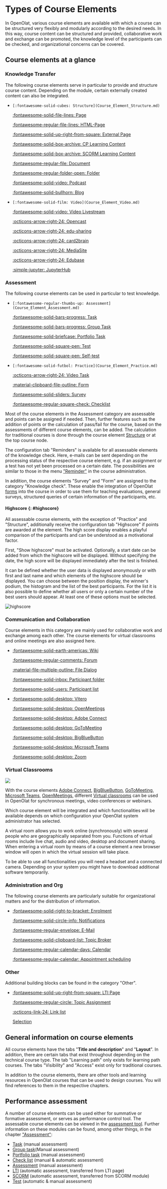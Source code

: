 # Types of Course Elements

In OpenOlat, various course elements are available with which a course can be structured very flexibly and modularly according to the desired needs. In this way, course content can be structured and provided, collaborative work and exchange can be promoted, the knowledge level of the participants can be checked, and organizational concerns can be covered.

## Course elements at a glance

### Knowledge Transfer

The following course elements serve in particular to provide and structure course content. Depending on the module, certain externally created content can also be integrated.

<div class="grid cards" markdown>

-	  [:fontawesome-solid-cubes: Structure](Course_Element_Structure.md)

    [:fontawesome-solid-file-lines: Page](Course_Element_Page.md)

    [:fontawesome-regular-file-lines: HTML-Page](Course_Element_HTML_Page.md)

    [:fontawesome-solid-up-right-from-square: External Page](Course_Element_External_Page.md)

    [:fontawesome-solid-box-archive: CP Learning Content](Course_Element_CP_Learning_Content.md)

    [:fontawesome-solid-box-archive: SCORM Learning Content](Course_Element_SCORM_Learning_Content.md)

    [:fontawesome-regular-file: Document](Course_Element_Document.md)

    [:fontawesome-regular-folder-open: Folder](Course_Element_Folder.md)

    [:fontawesome-solid-video: Podcast](Course_Element_Podcast.md)

    [:fontawesome-solid-bullhorn: Blog](Course_Element_Blog.md)

-	  [:fontawesome-solid-film: Video](Course_Element_Video.md)

    [:fontawesome-solid-video: Video Livestream](Course_Element_Video_Livestream.md)

    [:octicons-arrow-right-24: Opencast](Course_Element_Opencast.md)

    [:octicons-arrow-right-24: edu-sharing](Course_Element_edu_Sharing.md)

    [:octicons-arrow-right-24: card2brain](Course_Element_card2brain_Flashcards.md)

    [:octicons-arrow-right-24: MediaSite](Course_Element_Mediasite.md)

    [:octicons-arrow-right-24: Edubase](Course_Element_Edubase.md)

    [:simple-jupyter: JupyterHub](Course_Element_JupyterHub.md)

</div>

### Assessment

The following course elements can be used in particular to test knowledge.

<div class="grid cards" markdown>

-	  [:fontawesome-regular-thumbs-up: Assessment](Course_Element_Assessment.md)

    [:fontawesome-solid-bars-progress: Task](Course_Element_Task.md)

    [:fontawesome-solid-bars-progress: Group Task](Course_Element_Grouptask.md)

    [:fontawesome-solid-briefcase: Portfolio Task](Course_Element_Portfolio_Task.md)

    [:fontawesome-solid-square-pen: Test](Course_Element_Test.md)

    [:fontawesome-solid-square-pen: Self-test](Course_Element_Self_Test.md)

-	  [:fontawesome-solid-futbol: Practice](Course_Element_Practice.md)

    [:octicons-arrow-right-24: Video Task](Course_Element_Video_Task.md)

    [:material-clipboard-file-outline: Form](Course_Element_Form.md)

    [:fontawesome-solid-sliders: Survey](Course_Element_Survey.md)

    [:fontawesome-regular-square-check: Checklist](Course_Element_Checklist.md)

</div>

Most of the course elements in the Assessment category are assessable and points can be assigned if needed. Then, further features such as the addition of points or the calculation of pass/fail for the course, based on the assessments of different course elements, can be added. The calculation for traditional courses is done through the course element [Structure](Course_Element_Structure.md) or at the top course node.

The configuration tab "Reminders" is available for all assessable elements of the knowledge check. Here, e-mails can be sent depending on the processing status of the respective course element, e.g. if an assignment or a test has not yet been processed on a certain date. The possibilities are similar to those in the menu ["Reminder"](../learningresources/Course_Reminders.md) in the course administration.

In addition, the course elements "Survey" and "Form" are assigned to the category "Knowledge check". These enable the integration of OpenOlat [forms](../learningresources/Form_editor_Questionnaire_editor.md) into the course in order to use them for teaching evaluations, general surveys, structured queries of certain information of the participants, etc.

#### Highscore  {: #highscore}

All assessable course elements, with the exception of "Practice" and "Structure", additionally receive the configuration tab "Highscore" if points are awarded at the element. The high score display enables a playful comparison of the participants and can be understood as a motivational factor.

First, "Show highscore" must be activated. Optionally, a start date can be added from which the highscore will be displayed. Without specifying the date, the high score will be displayed immediately after the test is finished.

It can be defined whether the user data is displayed anonymously or with first and last name and which elements of the highscore should be displayed. You can choose between the position display, the winner's podium, the histogram and the list of the best participants. For the list it is also possible to define whether all users or only a certain number of the best users should appear. At least one of these options must be selected.

![highscore](assets/Highscore_EN.png)

### Communication and Collaboration

Course elements in this category are mainly used for collaborative work and exchange among each other. The course elements for virtual classrooms and online meetings are also assigned here.

<div class="grid cards" markdown>

-	[:fontawesome-solid-earth-americas: Wiki](Course_Element_Wiki.md)

    [:fontawesome-regular-comments: Forum](Course_Element_Forum.md)

    [:material-file-multiple-outline: File Dialog](Course_Element_File_Dialog.md)

    [:fontawesome-solid-inbox: Participant folder](Course_Element_Participant_Folder.md)

    [:fontawesome-solid-users: Participant list](Course_Element_Participant_List.md)

-	[:fontawesome-solid-desktop: Vitero](Course_Element_vitero.md)

    [:fontawesome-solid-desktop: OpenMeetings](Course_Element_OpenMeetings.md)

    [:fontawesome-solid-desktop: Adobe Connect](Course_Element_Adobe_Connect.md)

    [:fontawesome-solid-desktop: GoToMeeting](Course_Element_GoToMeeting.md)

    [:fontawesome-solid-desktop: BigBlueButton](Course_Element_BigBlueButton.md)

    [:fontawesome-solid-desktop: Microsoft Teams](Course_Element_Microsoft_Teams.md)

    [:fontawesome-solid-desktop: Zoom](Course_Element_Zoom.md)

</div>

### Virtual Classrooms

![](assets/virtual_class.png)

With the course elements 
[Adobe Connect](../learningresources/Course_Element_Adobe_Connect.md),
[BigBlueButton](Course_Element_BigBlueButton.md),
[GoToMeeting](../learningresources/Course_Element_GoToMeeting.md),
[Microsoft Teams](Course_Element_Microsoft_Teams.md), [OpenMeetings](../learningresources/Course_Element_OpenMeetings.md), different [Virtual classrooms](../course_elements/Virtual_classrooms.md) can be used in OpenOlat for synchronous meetings, video conferences or webinars.

Which course element will be integrated and which functionalities will be available depends on which configuration your OpenOlat system administrator has selected.

A virtual room allows you to work online (synchronously) with several people who are geographically separated from you. Functions of virtual rooms include live chat, audio and video, desktop and document sharing. When entering a virtual room by means of a course element a new browser window will open in which the virtual session will take place.

To be able to use all functionalities you will need a headset and a connected camera. Depending on your system you might have to download additional software temporarily.

### Administration and Org

The following course elements are particularly suitable for organizational matters and for the distribution of information.

<div class="grid cards" markdown>

-	[:fontawesome-solid-right-to-bracket: Enrolment](Course_Element_Enrolment.md)

    [:fontawesome-solid-circle-info: Notifications](Course_Element_Notifications.md)

    [:fontawesome-regular-envelope: E-Mail](Course_Element_EMail.md)

    [:fontawesome-solid-clipboard-list: Topic Broker](Course_Element_Topic_Broker.md)

    [:fontawesome-regular-calendar-days: Calendar](Course_Element_Calendar.md)

    [:fontawesome-regular-calendar: Appointment scheduling](Course_Element_Appointment_Scheduling.md)

</div>

### Other

Additional building blocks can be found in the category "Other".

<div class="grid cards" markdown>

-	[:fontawesome-solid-up-right-from-square: LTI Page](Course_Element_LTI_Page.md)

    [:fontawesome-regular-circle: Topic Assignment](Course_Element_Topic_Assignment.md)

    [:octicons-link-24: Link list](Course_Element_Link_List.md)

    [Selection](Course_Element_Selection.md)

</div>

## General information on course elements

All course elements have the tabs "**Title and description**" and "**Layout**". In addition, there are certain tabs that exist throughout depending on the technical course type. The tab "Learning path" only exists for learning path courses. The tabs "Visibility" and "Access" exist only for traditional courses.

In addition to the course elements, there are other tools and learning resources in OpenOlat courses that can be used to design courses. You will find references to them in the respective chapters.

## Performance assessment

A number of course elements can be used either for summative or formative assessment, or serves as performance control tool. The assessable course elements can be viewed in the [assessment tool](../learningresources/Using_Course_Tools.md#UsingCourseTools-_bewertungswerkzeug). Further information on these modules can be found, among other things, in the chapter ["Assessment"](../learningresources/Assessment.md):

* [Task](../learningresources/Assessment.md) (manual assessment)
* [Group task](../learningresources/Assessment.md)(Manual assessment)
* [Portfolio task](../learningresources/Assessment.md) (manual assessment)
* [Check list](../learningresources/Assessment.md) (manual & automatic assessment)
* [Assessment](../learningresources/Assessment.md) (manual assessment)
* [LTI](../learningresources/Other.md) (automatic assessment, transferred from LTI page)
* [SCORM](../learningresources/Knowledge_Transfer.md) (automatic assessment, transferred from SCORM module)
* [Test](../learningresources/Assessment.md#Assessment-_test_kursbaustein) (automatic & manual assessment)
